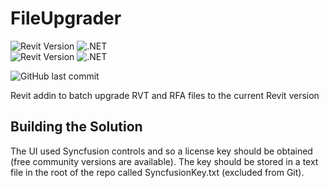 # FileUpgrader
![Revit Version](https://img.shields.io/badge/Revit%20Version-2021_--_2024-blue.svg) ![.NET](https://img.shields.io/badge/.NET-4.8-blue.svg) <br>
![Revit Version](https://img.shields.io/badge/Revit%20Version-2025-blue.svg) ![.NET](https://img.shields.io/badge/.NET-8-blue.svg)

![GitHub last commit](https://img.shields.io/github/last-commit/russgreen/FileUpgrader)

Revit addin to batch upgrade RVT and RFA files to the current Revit version

## Building the Solution
The UI used Syncfusion controls and so a license key should be obtained (free community versions are available). The key should be stored in a text file in the root of the repo called SyncfusionKey.txt (excluded from Git). 



